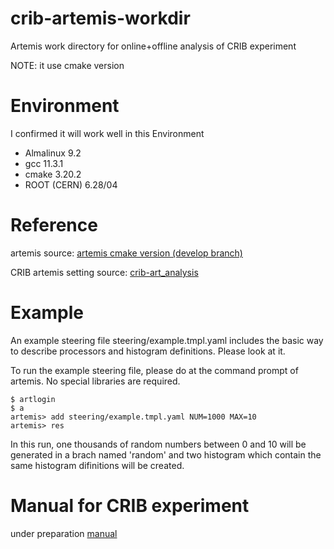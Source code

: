 # crib-artemis-workdir

Artemis work directory for online+offline analysis of CRIB experiment

NOTE: it use cmake version

# Environment

I confirmed it will work well in this Environment

* Almalinux 9.2  
* gcc 11.3.1 
* cmake 3.20.2 
* ROOT (CERN) 6.28/04

# Reference

artemis source: [artemis cmake version (develop branch)](https://www.cns.s.u-tokyo.ac.jp/gitlab/Okawa/crib-art_analysis)

CRIB artemis setting source: [crib-art_analysis](https://www.cns.s.u-tokyo.ac.jp/gitlab/Okawa/crib-art_analysis)

# Example

An example steering file steering/example.tmpl.yaml includes the basic way to describe processors and histogram definitions. Please look at it.

To run the example steering file, please do at the command prompt of artemis.
No special libraries are required.

```console
$ artlogin
$ a
artemis> add steering/example.tmpl.yaml NUM=1000 MAX=10
artemis> res
```

In this run, one thousands of random numbers between 0 and 10 will be generated in a brach named 'random' and two histogram which contain the same histogram difinitions will be created.

# Manual for CRIB experiment 

under preparation
[manual](https://okawak.github.io/artemis_crib/)
